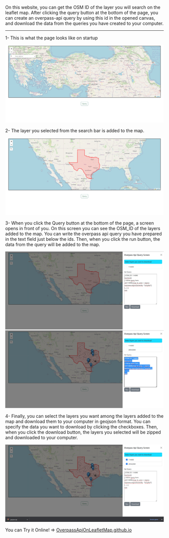 <p>On this website, you can get the OSM ID of the layer you will search on the leaflet map. After clicking the query button at the bottom of the page, you can create an overpass-api query by using this id in the opened canvas, and download the data from the queries you have created to your computer.</p>
<hr>
<p>1- This is what the page looks like on startup</p>

![](/img/home.jpg)

<p>2- The layer you selected from the search bar is added to the map.</p>

![](/img/Geocoding.jpg)

<p>3- When you click the Query button at the bottom of the page, a screen opens in front of you. On this screen you can see the OSM_ID of the layers added to the map. You can write the overpass api query you have prepared in the text field just below the ids. Then, when you click the run button, the data from the query will be added to the map.</p>

![](/img/Overpass_Query.jpg)
![](/img/Overpass_Query_Results.jpg)

<p>4- Finally, you can select the layers you want among the layers added to the map and download them to your computer in geojson format. You can specify the data you want to download by clicking the checkboxes. Then, when you click the download button, the layers you selected will be zipped and downloaded to your computer.</p>

![](/img/Download_Files.jpg)

You can Try it Online! => [OverpassApiOnLeafletMap.github.io](https://levitraboy.github.io/OverpassApiOnLeafletMap.github.io/)
